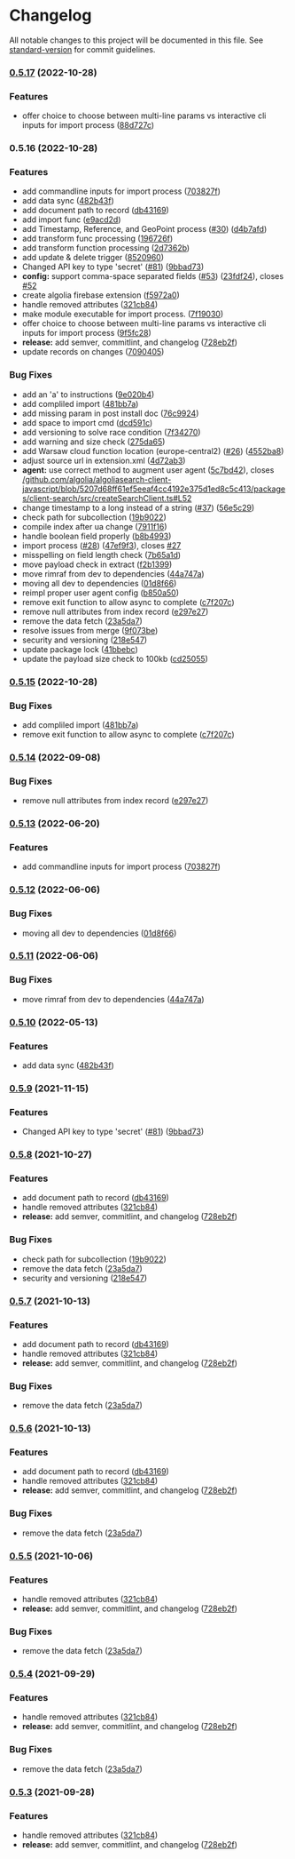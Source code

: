 # Changelog

All notable changes to this project will be documented in this file. See [standard-version](https://github.com/conventional-changelog/standard-version) for commit guidelines.

### [0.5.17](https://github.com/benomatis/firestore-algolia-search/compare/v0.5.16...v0.5.17) (2022-10-28)


### Features

* offer choice to choose between multi-line params vs interactive cli inputs for import process ([88d727c](https://github.com/benomatis/firestore-algolia-search/commit/88d727ce2825f9a1672e881c9bfd603e20dd11d9))

### 0.5.16 (2022-10-28)


### Features

* add commandline inputs for import process ([703827f](https://github.com/benomatis/firestore-algolia-search/commit/703827f01321b472efa591e4c0d99e200c146805))
* add data sync ([482b43f](https://github.com/benomatis/firestore-algolia-search/commit/482b43f405e044d6c0b166d95a52ab1c119b8fe3))
* add document path to record ([db43169](https://github.com/benomatis/firestore-algolia-search/commit/db43169be8fd846e335b5cf5737bf6d20e6c766e))
* add import func ([e9acd2d](https://github.com/benomatis/firestore-algolia-search/commit/e9acd2dd5faa6f4671146d327e11fc08549440e1))
* add Timestamp, Reference, and GeoPoint process ([#30](https://github.com/benomatis/firestore-algolia-search/issues/30)) ([d4b7afd](https://github.com/benomatis/firestore-algolia-search/commit/d4b7afdb1168b85594f29aea2db8be60b6d7c2db))
* add transform func processing ([196726f](https://github.com/benomatis/firestore-algolia-search/commit/196726f3068b93b8b0baf171acb281073c68ea80))
* add transform function processing ([2d7362b](https://github.com/benomatis/firestore-algolia-search/commit/2d7362b8981ac5b54c67585bbb282913e02fa4fc))
* add update & delete trigger ([8520960](https://github.com/benomatis/firestore-algolia-search/commit/8520960dc3bb3d00d3434a00a94dc8a3630cdc92))
* Changed API key to type 'secret' ([#81](https://github.com/benomatis/firestore-algolia-search/issues/81)) ([9bbad73](https://github.com/benomatis/firestore-algolia-search/commit/9bbad73805efc0938193af291e3b3ebe8aa36047))
* **config:** support comma-space separated fields ([#53](https://github.com/benomatis/firestore-algolia-search/issues/53)) ([23fdf24](https://github.com/benomatis/firestore-algolia-search/commit/23fdf249084851777d18e08f4ef256631d9e971a)), closes [#52](https://github.com/benomatis/firestore-algolia-search/issues/52)
* create algolia firebase extension ([f5972a0](https://github.com/benomatis/firestore-algolia-search/commit/f5972a0049194f4aa50e61a38b65b89446be5968))
* handle removed attributes ([321cb84](https://github.com/benomatis/firestore-algolia-search/commit/321cb842246df903658c9ea209fb29927cf17e85))
* make module executable for import process. ([7f19030](https://github.com/benomatis/firestore-algolia-search/commit/7f19030de696ae6627111834de6d5b90a21af756))
* offer choice to choose between multi-line params vs interactive cli inputs for import process ([9f5fc28](https://github.com/benomatis/firestore-algolia-search/commit/9f5fc286b369f738064b39e0a5bd1e575d52c8ed))
* **release:** add semver, commitlint, and changelog ([728eb2f](https://github.com/benomatis/firestore-algolia-search/commit/728eb2fd44db5aabafb19886b12b7e622e75fe92))
* update records on changes ([7090405](https://github.com/benomatis/firestore-algolia-search/commit/709040512fd06e44e25bfd178b7451e8c72bd1ae))


### Bug Fixes

* add an 'a' to instructions ([9e020b4](https://github.com/benomatis/firestore-algolia-search/commit/9e020b442e4f9bef573f9b23d95634f4dfbccfa7))
* add compliled import ([481bb7a](https://github.com/benomatis/firestore-algolia-search/commit/481bb7adbd314723c386f38daef1878e58a08cc0))
* add missing param in post install doc ([76c9924](https://github.com/benomatis/firestore-algolia-search/commit/76c99241e754a8a70e055114c83ea4b3f981c8f3))
* add space to import cmd ([dcd591c](https://github.com/benomatis/firestore-algolia-search/commit/dcd591ccdad68082245c4309c6937d3ba936d66b))
* add versioning to solve race condition ([7f34270](https://github.com/benomatis/firestore-algolia-search/commit/7f34270165b538871ff84254562d0e5d23f77a8b))
* add warning and size check ([275da65](https://github.com/benomatis/firestore-algolia-search/commit/275da65cc85cfe2b4a6423c5f32b81765603cecf))
* add Warsaw cloud function location (europe-central2) ([#26](https://github.com/benomatis/firestore-algolia-search/issues/26)) ([4552ba8](https://github.com/benomatis/firestore-algolia-search/commit/4552ba8eab3ff15264329c6badc69693e1e621b9))
* adjust source url in extension.xml ([4d72ab3](https://github.com/benomatis/firestore-algolia-search/commit/4d72ab37b80817ae4600b34e61c742cd29d72b01))
* **agent:** use correct method to augment user agent ([5c7bd42](https://github.com/benomatis/firestore-algolia-search/commit/5c7bd427a5e08de2c20ef2a0451e1a580e92fed9)), closes [/github.com/algolia/algoliasearch-client-javascript/blob/5207d68ff61ef5eeaf4cc4192e375d1ed8c5c413/packages/client-search/src/createSearchClient.ts#L52](https://github.com/benomatis//github.com/algolia/algoliasearch-client-javascript/blob/5207d68ff61ef5eeaf4cc4192e375d1ed8c5c413/packages/client-search/src/createSearchClient.ts/issues/L52)
* change timestamp to a long instead of a string ([#37](https://github.com/benomatis/firestore-algolia-search/issues/37)) ([56e5c29](https://github.com/benomatis/firestore-algolia-search/commit/56e5c294b0b44e0e6c3840dc405f4d1489753093))
* check path for subcollection ([19b9022](https://github.com/benomatis/firestore-algolia-search/commit/19b902282624f2a4e3db747943d6ee5400687748))
* compile index after ua change ([7911f16](https://github.com/benomatis/firestore-algolia-search/commit/7911f16b39de104fbc3b4054896fac85adf17d8d))
* handle boolean field properly ([b8b4993](https://github.com/benomatis/firestore-algolia-search/commit/b8b4993f6f28598f1cff743577d41fed84005ac8))
* import process ([#28](https://github.com/benomatis/firestore-algolia-search/issues/28)) ([47ef9f3](https://github.com/benomatis/firestore-algolia-search/commit/47ef9f3ec542cc29932fa5ee699fa82b11fed79a)), closes [#27](https://github.com/benomatis/firestore-algolia-search/issues/27)
* misspelling on field length check ([7b65a1d](https://github.com/benomatis/firestore-algolia-search/commit/7b65a1d4bb44bd8cca90a0fbf598dd02c652a754))
* move payload check in extract ([f2b1399](https://github.com/benomatis/firestore-algolia-search/commit/f2b1399516f442273b21ee466f292bfb922af22b))
* move rimraf from dev to dependencies ([44a747a](https://github.com/benomatis/firestore-algolia-search/commit/44a747a796709dc84ecab5805bb406611a17a678))
* moving all dev to dependencies ([01d8f66](https://github.com/benomatis/firestore-algolia-search/commit/01d8f665797a19acc821aac3522951837ac5ebeb))
* reimpl proper user agent config ([b850a50](https://github.com/benomatis/firestore-algolia-search/commit/b850a50e187caca0e9d37e71e8dcd66f63b62501))
* remove exit function to allow async to complete ([c7f207c](https://github.com/benomatis/firestore-algolia-search/commit/c7f207c936f71cfe65b2ce21bbea720416aeab61))
* remove null attributes from index record ([e297e27](https://github.com/benomatis/firestore-algolia-search/commit/e297e27e28c8cda6cc6dd274f2bafbbc775781c7))
* remove the data fetch ([23a5da7](https://github.com/benomatis/firestore-algolia-search/commit/23a5da7489766ecdeba9f2c354cc4221aa2cc2fe))
* resolve issues from merge ([9f073be](https://github.com/benomatis/firestore-algolia-search/commit/9f073bed077a5a507b2cbf87c2d80d078bb0fa00))
* security and versioning ([218e547](https://github.com/benomatis/firestore-algolia-search/commit/218e547c2fc93657103e07d8a2d661c7826845a8))
* update package lock ([41bbebc](https://github.com/benomatis/firestore-algolia-search/commit/41bbebc3efc8222f509fa2b51cc1d8a0a17d81bf))
* update the payload size check to 100kb ([cd25055](https://github.com/benomatis/firestore-algolia-search/commit/cd2505515e229ccac985f3f0f9b33fd11fde8faa))

### [0.5.15](https://github.com/algolia/firestore-algolia-search/compare/v0.5.14...v0.5.15) (2022-10-28)


### Bug Fixes

* add compliled import ([481bb7a](https://github.com/algolia/firestore-algolia-search/commit/481bb7adbd314723c386f38daef1878e58a08cc0))
* remove exit function to allow async to complete ([c7f207c](https://github.com/algolia/firestore-algolia-search/commit/c7f207c936f71cfe65b2ce21bbea720416aeab61))

### [0.5.14](https://github.com/algolia/firestore-algolia-search/compare/v0.5.13...v0.5.14) (2022-09-08)


### Bug Fixes

* remove null attributes from index record ([e297e27](https://github.com/algolia/firestore-algolia-search/commit/e297e27e28c8cda6cc6dd274f2bafbbc775781c7))

### [0.5.13](https://github.com/algolia/firestore-algolia-search/compare/v0.5.12...v0.5.13) (2022-06-20)


### Features

* add commandline inputs for import process ([703827f](https://github.com/algolia/firestore-algolia-search/commit/703827f01321b472efa591e4c0d99e200c146805))

### [0.5.12](https://github.com/algolia/firestore-algolia-search/compare/v0.5.11...v0.5.12) (2022-06-06)


### Bug Fixes

* moving all dev to dependencies ([01d8f66](https://github.com/algolia/firestore-algolia-search/commit/01d8f665797a19acc821aac3522951837ac5ebeb))

### [0.5.11](https://github.com/algolia/firestore-algolia-search/compare/v0.5.10...v0.5.11) (2022-06-06)


### Bug Fixes

* move rimraf from dev to dependencies ([44a747a](https://github.com/algolia/firestore-algolia-search/commit/44a747a796709dc84ecab5805bb406611a17a678))

### [0.5.10](https://github.com/algolia/firestore-algolia-search/compare/v0.5.9...v0.5.10) (2022-05-13)


### Features

* add data sync ([482b43f](https://github.com/algolia/firestore-algolia-search/commit/482b43f405e044d6c0b166d95a52ab1c119b8fe3))

### [0.5.9](https://github.com/algolia/firestore-algolia-search/compare/v0.5.8...v0.5.9) (2021-11-15)


### Features

* Changed API key to type 'secret' ([#81](https://github.com/algolia/firestore-algolia-search/issues/81)) ([9bbad73](https://github.com/algolia/firestore-algolia-search/commit/9bbad73805efc0938193af291e3b3ebe8aa36047))

### [0.5.8](https://github.com/algolia/firestore-algolia-search/compare/v0.5.2...v0.5.8) (2021-10-27)


### Features

* add document path to record ([db43169](https://github.com/algolia/firestore-algolia-search/commit/db43169be8fd846e335b5cf5737bf6d20e6c766e))
* handle removed attributes ([321cb84](https://github.com/algolia/firestore-algolia-search/commit/321cb842246df903658c9ea209fb29927cf17e85))
* **release:** add semver, commitlint, and changelog ([728eb2f](https://github.com/algolia/firestore-algolia-search/commit/728eb2fd44db5aabafb19886b12b7e622e75fe92))


### Bug Fixes

* check path for subcollection ([19b9022](https://github.com/algolia/firestore-algolia-search/commit/19b902282624f2a4e3db747943d6ee5400687748))
* remove the data fetch ([23a5da7](https://github.com/algolia/firestore-algolia-search/commit/23a5da7489766ecdeba9f2c354cc4221aa2cc2fe))
* security and versioning ([218e547](https://github.com/algolia/firestore-algolia-search/commit/218e547c2fc93657103e07d8a2d661c7826845a8))

### [0.5.7](https://github.com/algolia/firestore-algolia-search/compare/v0.5.2...v0.5.7) (2021-10-13)


### Features

* add document path to record ([db43169](https://github.com/algolia/firestore-algolia-search/commit/db43169be8fd846e335b5cf5737bf6d20e6c766e))
* handle removed attributes ([321cb84](https://github.com/algolia/firestore-algolia-search/commit/321cb842246df903658c9ea209fb29927cf17e85))
* **release:** add semver, commitlint, and changelog ([728eb2f](https://github.com/algolia/firestore-algolia-search/commit/728eb2fd44db5aabafb19886b12b7e622e75fe92))


### Bug Fixes

* remove the data fetch ([23a5da7](https://github.com/algolia/firestore-algolia-search/commit/23a5da7489766ecdeba9f2c354cc4221aa2cc2fe))

### [0.5.6](https://github.com/algolia/firestore-algolia-search/compare/v0.5.2...v0.5.6) (2021-10-13)


### Features

* add document path to record ([db43169](https://github.com/algolia/firestore-algolia-search/commit/db43169be8fd846e335b5cf5737bf6d20e6c766e))
* handle removed attributes ([321cb84](https://github.com/algolia/firestore-algolia-search/commit/321cb842246df903658c9ea209fb29927cf17e85))
* **release:** add semver, commitlint, and changelog ([728eb2f](https://github.com/algolia/firestore-algolia-search/commit/728eb2fd44db5aabafb19886b12b7e622e75fe92))


### Bug Fixes

* remove the data fetch ([23a5da7](https://github.com/algolia/firestore-algolia-search/commit/23a5da7489766ecdeba9f2c354cc4221aa2cc2fe))

### [0.5.5](https://github.com/algolia/firestore-algolia-search/compare/v0.5.2...v0.5.5) (2021-10-06)


### Features

* handle removed attributes ([321cb84](https://github.com/algolia/firestore-algolia-search/commit/321cb842246df903658c9ea209fb29927cf17e85))
* **release:** add semver, commitlint, and changelog ([728eb2f](https://github.com/algolia/firestore-algolia-search/commit/728eb2fd44db5aabafb19886b12b7e622e75fe92))


### Bug Fixes

* remove the data fetch ([23a5da7](https://github.com/algolia/firestore-algolia-search/commit/23a5da7489766ecdeba9f2c354cc4221aa2cc2fe))

### [0.5.4](https://github.com/algolia/firestore-algolia-search/compare/v0.5.2...v0.5.4) (2021-09-29)


### Features

* handle removed attributes ([321cb84](https://github.com/algolia/firestore-algolia-search/commit/321cb842246df903658c9ea209fb29927cf17e85))
* **release:** add semver, commitlint, and changelog ([728eb2f](https://github.com/algolia/firestore-algolia-search/commit/728eb2fd44db5aabafb19886b12b7e622e75fe92))


### Bug Fixes

* remove the data fetch ([23a5da7](https://github.com/algolia/firestore-algolia-search/commit/23a5da7489766ecdeba9f2c354cc4221aa2cc2fe))

### [0.5.3](https://github.com/algolia/firestore-algolia-search/compare/v0.5.2...v0.5.3) (2021-09-28)


### Features

* handle removed attributes ([321cb84](https://github.com/algolia/firestore-algolia-search/commit/321cb842246df903658c9ea209fb29927cf17e85))
* **release:** add semver, commitlint, and changelog ([728eb2f](https://github.com/algolia/firestore-algolia-search/commit/728eb2fd44db5aabafb19886b12b7e622e75fe92))
